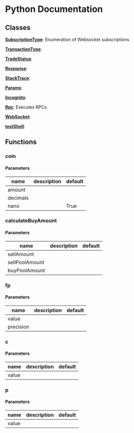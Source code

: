 # Python Documentation

## Classes

**[SubscriptionType](SubscriptionType.md)**: Enumeration of Websocket subscriptions 

**[TransactionType](TransactionType.md)**: 

**[TradeStatus](TradeStatus.md)**: 

**[Response](Response.md)**: 

**[StackTrace](StackTrace.md)**: 

**[Params](Params.md)**: 

**[Incognito](Incognito.md)**: 

**[Rpc](Rpc.md)**: Executes RPCs 

**[WebSocket](WebSocket.md)**: 

**[testShell](testShell.md)**: 


## Functions

### coin



#### Parameters
name | description | default
--- | --- | ---
amount |  | 
decimals |  | 
nano |  | True





### calculateBuyAmount



#### Parameters
name | description | default
--- | --- | ---
sellAmount |  | 
sellPoolAmount |  | 
buyPoolAmount |  | 





### fp



#### Parameters
name | description | default
--- | --- | ---
value |  | 
precision |  | 





### c



#### Parameters
name | description | default
--- | --- | ---
value |  | 





### p



#### Parameters
name | description | default
--- | --- | ---
value |  | 




